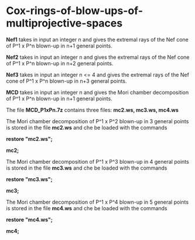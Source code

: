 # Cox-rings-of-blow-ups-of-multiprojective-spaces

**Nef1** takes in input an integer n and gives the extremal rays of the Nef cone of P^1 x P^n blown-up in n+1 general points.

**Nef2** takes in input an integer n and gives the extremal rays of the Nef cone of P^1 x P^n blown-up in n+2 general points.

**Nef3** takes in input an integer n <= 4 and gives the extremal rays of the Nef cone of P^1 x P^n blown-up in n+3 general points.


**MCD** takes in input an integer n and gives the Mori chamber decomposition of P^1 x P^n blown-up in n+1 general points.

The file **MCD_P1xPn.7z** contains three files: **mc2.ws, mc3.ws, mc4.ws**

The Mori chamber decomposition of P^1 x P^2 blown-up in 3 general points is stored in the file **mc2.ws** and che be loaded with the commands 

**restore "mc2.ws";**

**mc2;**

The Mori chamber decomposition of P^1 x P^3 blown-up in 4 general points is stored in the file **mc3.ws** and che be loaded with the commands 

**restore "mc3.ws";**

**mc3;**

The Mori chamber decomposition of P^1 x P^4 blown-up in 5 general points is stored in the file **mc4.ws** and che be loaded with the commands 

**restore "mc4.ws";**

**mc4;**

